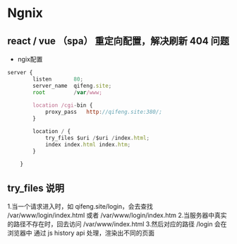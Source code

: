 # Ngnix 

## react / vue （spa） 重定向配置，解决刷新 404 问题

- ngix配置

```js
server {  
        listen       80;  
        server_name  qifeng.site;  
		root		 /var/www;
  
        location /cgi-bin {  
            proxy_pass   http://qifeng.site:380/;          
		}

		location / {
			try_files $uri /$uri /index.html;
			index index.html index.htm;
		}
			
    }  
```

## try_files 说明

1.当一个请求进入时，如 qifeng.site/login，会去查找 /var/www/login/index.html 或者 /var/www/login/index.htm
2.当服务器中真实的路径不存在时，回去访问 /var/www/index.html
3.然后对应的路径 /login 会在 浏览器中 通过 js history api 处理，渲染出不同的页面